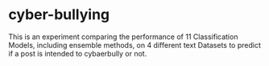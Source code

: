 # cyber-bullying
 This is an experiment comparing the performance of 11 Classification Models, including ensemble methods, on 4 different text Datasets to predict if a post is intended to cybaerbully or not.
